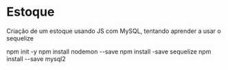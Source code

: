 # Estoque
Criação de um estoque usando JS com MySQL, tentando aprender a usar o sequelize

npm init -y
npm install nodemon --save
npm install -save sequelize
npm install --save mysql2